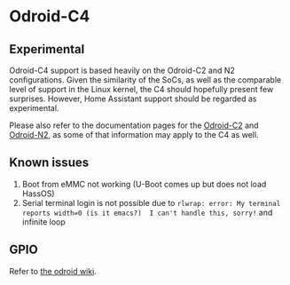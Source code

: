 # Odroid-C4

## Experimental

Odroid-C4 support is based heavily on the Odroid-C2 and N2 configurations. Given the similarity of the SoCs, as well as the comparable level of support in the Linux kernel, the C4 should hopefully present few surprises. However, Home Assistant support should be regarded as experimental.

Please also refer to the documentation pages for the [Odroid-C2](./odroid-c2.md) and [Odroid-N2](./odroid-n2.md), as some of that information may apply to the C4 as well.

## Known issues

1. Boot from eMMC not working (U-Boot comes up but does not load HassOS)
1. Serial terminal login is not possible due to `rlwrap: error: My terminal reports width=0 (is it emacs?)  I can't handle this, sorry!` and infinite loop

## GPIO

Refer to [the odroid wiki](https://wiki.odroid.com/odroid-c4/hardware/expansion_connectors).
